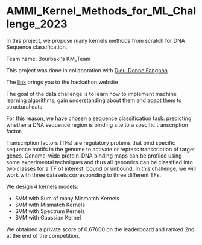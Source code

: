 # AMMI_Kernel_Methods_for_ML_Challenge_2023
In this project, we propose many kernels methods from scratch for DNA Sequence classification.

Team name: Bourbaki's KM_Team

This project was done in collaboration with [Dieu-Donne Fangnon](https://github.com/dfangnon)

The  [link]( https://www.kaggle.com/competitions/kernel-methods-ammi-2023)  brings you to the hackathon website

The goal of the data challenge is to learn how to implement machine learning algorithms, gain understanding about them and adapt them to structural data.

For this reason, we have chosen a sequence classification task: predicting whether a DNA sequence region is binding site to a specific transcription factor.

Transcription factors (TFs) are regulatory proteins that bind specific sequence motifs in the genome to activate or repress transcription of target genes.
Genome-wide protein-DNA binding maps can be profiled using some experimental techniques and thus all genomics can be classified into two classes for a TF of interest: bound or unbound.
In this challenge, we will work with three datasets corresponding to three different TFs.

We design 4 kernels models:

* SVM with Sum of many Mismatch Kernels 
* SVM with  Mismatch Kernels
* SVM with  Spectrum Kernels
* SVM with Gaussian Kernel

We obtained a private score of 0.67600 on the leaderboard and ranked 2nd at the end of the competition.
